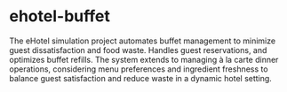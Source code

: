 # ehotel-buffet
The eHotel simulation project automates buffet management to minimize guest dissatisfaction and food waste. Handles guest reservations, and optimizes buffet refills. The system extends to managing à la carte dinner operations, considering menu preferences and ingredient freshness to balance guest satisfaction and reduce waste in a dynamic hotel setting.